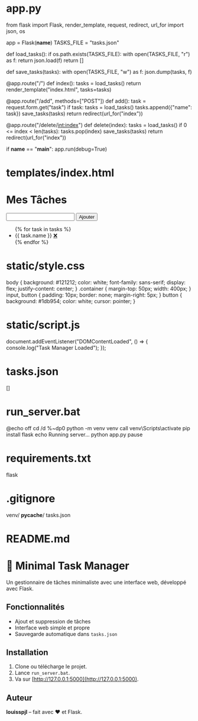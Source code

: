 # app.py
from flask import Flask, render_template, request, redirect, url_for
import json, os

app = Flask(__name__)
TASKS_FILE = "tasks.json"

def load_tasks():
    if os.path.exists(TASKS_FILE):
        with open(TASKS_FILE, "r") as f:
            return json.load(f)
    return []

def save_tasks(tasks):
    with open(TASKS_FILE, "w") as f:
        json.dump(tasks, f)

@app.route("/")
def index():
    tasks = load_tasks()
    return render_template("index.html", tasks=tasks)

@app.route("/add", methods=["POST"])
def add():
    task = request.form.get("task")
    if task:
        tasks = load_tasks()
        tasks.append({"name": task})
        save_tasks(tasks)
    return redirect(url_for("index"))

@app.route("/delete/<int:index>")
def delete(index):
    tasks = load_tasks()
    if 0 <= index < len(tasks):
        tasks.pop(index)
        save_tasks(tasks)
    return redirect(url_for("index"))

if __name__ == "__main__":
    app.run(debug=True)

# templates/index.html
<!DOCTYPE html>
<html>
<head>
    <title>Minimal Task Manager</title>
    <link rel="stylesheet" href="/static/style.css">
</head>
<body>
    <div class="container">
        <h1>Mes Tâches</h1>
        <form action="/add" method="post">
            <input type="text" name="task" required>
            <button type="submit">Ajouter</button>
        </form>
        <ul>
            {% for task in tasks %}
                <li>{{ task.name }} <a href="/delete/{{ loop.index0 }}">❌</a></li>
            {% endfor %}
        </ul>
    </div>
    <script src="/static/script.js"></script>
</body>
</html>

# static/style.css
body {
    background: #121212;
    color: white;
    font-family: sans-serif;
    display: flex;
    justify-content: center;
}
.container {
    margin-top: 50px;
    width: 400px;
}
input, button {
    padding: 10px;
    border: none;
    margin-right: 5px;
}
button {
    background: #1db954;
    color: white;
    cursor: pointer;
}

# static/script.js
document.addEventListener("DOMContentLoaded", () => {
    console.log("Task Manager Loaded");
});

# tasks.json
[]

# run_server.bat
@echo off
cd /d %~dp0
python -m venv venv
call venv\Scripts\activate
pip install flask
echo Running server...
python app.py
pause

# requirements.txt
flask

# .gitignore
venv/
__pycache__/
tasks.json

# README.md
# 📝 Minimal Task Manager

Un gestionnaire de tâches minimaliste avec une interface web, développé avec Flask.

## Fonctionnalités
- Ajout et suppression de tâches
- Interface web simple et propre
- Sauvegarde automatique dans `tasks.json`

## Installation
1. Clone ou télécharge le projet.
2. Lance `run_server.bat`.
3. Va sur [http://127.0.0.1:5000](http://127.0.0.1:5000).

## Auteur
**louisspjl** – fait avec ❤️ et Flask.
